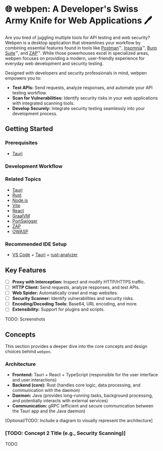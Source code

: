 # 🌐 webpen: A Developer's Swiss Army Knife for Web Applications 🖊️

Are you tired of juggling multiple tools for API testing and web security? Webpen is a desktop application that streamlines your workflow by combining essential features found in tools like [Postman](https://www.postman.com/)™️, [Insomnia](https://insomnia.rest/)™️, [Burp Suite](https://portswigger.net/burp)™️, and [ZAP](https://www.zaproxy.org/)™️. While those powerhouses excel in specialized areas, webpen focuses on providing a modern, user-friendly experience for everyday web development and security testing.

Designed with developers and security professionals in mind, webpen empowers you to:

- **Test APIs:** Send requests, analyze responses, and automate your API testing workflow.
- **Scan for Vulnerabilities:** Identify security risks in your web applications with integrated scanning tools.
- **Develop Securely:** Integrate security testing seamlessly into your development process.

## Getting Started

### Prerequisites

- [Tauri](https://v2.tauri.app/start/prerequisites/)

### Development Workflow

### Related Topics

- [Tauri](https://v2.tauri.app/)
- [Rust](https://www.rust-lang.org/)
- [Node.js](https://nodejs.org/en)
- [Vite](https://vite.dev/)
- [React](https://react.dev/)
- [GraalVM](https://www.graalvm.org/)
- [PortSwigger](https://portswigger.net/web-security)
- [ZAP](https://www.zaproxy.org/)
- [OWASP](https://owasp.org/projects/)

### Recommended IDE Setup

- [VS Code](https://code.visualstudio.com/) + [Tauri](https://marketplace.visualstudio.com/items?itemName=tauri-apps.tauri-vscode) + [rust-analyzer](https://marketplace.visualstudio.com/items?itemName=rust-lang.rust-analyzer)

## Key Features

- [ ] **Proxy with Interception:** Inspect and modify HTTP/HTTPS traffic.
- [ ] **HTTP Client:** Send requests, analyze responses, and test APIs.
- [ ] **Web Spider:** Automatically crawl and map websites.
- [ ] **Security Scanner:** Identify vulnerabilities and security risks.
- [ ] **Encoding/Decoding Tools:** Base64, URL encoding, and more.
- [ ] **Extensibility:** Support for plugins and scripts.

TODO: Screenshots

## Concepts

This section provides a deeper dive into the core concepts and design choices behind `webpen`.

### Architecture

- **Frontend:** Tauri + React + TypeScript (responsible for the user interface and user interactions)
- **Backend (core):** Rust (handles core logic, data processing, and communication with the daemon)
- **Daemon:** Java (provides long-running tasks, background processing, and potentially interacts with external services)
- **Communication:** gRPC (efficient and secure communication between the Tauri app and the Java daemon)

[Optional/TODO: Include a diagram to visually represent the architecture]

### [TODO: Concept 2 Title (e.g., Security Scanning)]

TODO

